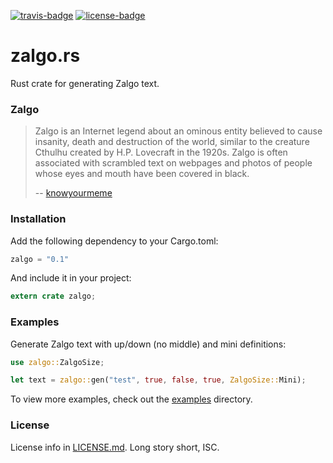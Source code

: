 [travis-badge]: https://img.shields.io/travis/taiyaeix/zalgo.rs.svg?style=flat-square
[travis]: https://travis-ci.org/taiyaeix/zalgo.rs
[license-badge]: https://img.shields.io/badge/license-ISC-blue.svg?style=flat-square
[license]: https://opensource.org/licenses/ISC

[![travis-badge][]][travis] [![license-badge][]][license]

# zalgo.rs

Rust crate for generating Zalgo text.


### Zalgo

> Zalgo is an Internet legend about an ominous entity believed to cause
> insanity, death and destruction of the world, similar to the creature Cthulhu
> created by H.P. Lovecraft in the 1920s. Zalgo is often associated with
> scrambled text on webpages and photos of people whose eyes and mouth have been
> covered in black.
>
> -- [knowyourmeme](http://knowyourmeme.com/memes/zalgo)


### Installation

Add the following dependency to your Cargo.toml:

```rust
zalgo = "0.1"
```

And include it in your project:

```rust
extern crate zalgo;
```

### Examples

Generate Zalgo text with up/down (no middle) and mini definitions:

```rust
use zalgo::ZalgoSize;

let text = zalgo::gen("test", true, false, true, ZalgoSize::Mini);
```

To view more examples, check out the [examples] directory.


### License

License info in [LICENSE.md]. Long story short, ISC.

[examples]: https://github.com/taiyaeix/zalgo.rs/tree/master/examples
[LICENSE.md]: https://github.com/taiyaeix/zalgo.rs/blob/master/LICENSE.md
